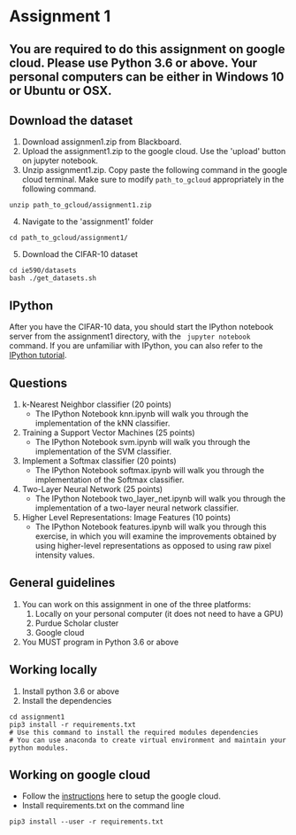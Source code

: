 # Assignment 1

## You are required to do this assignment on google cloud. Please use Python 3.6 or above. Your personal computers can be either in Windows 10 or Ubuntu or OSX.

## Download the dataset
1. Download assignmen1.zip from Blackboard.
2. Upload the assignment1.zip to the google cloud. Use the 'upload' button on jupyter notebook.
3. Unzip assignment1.zip. Copy paste the following command in the google cloud terminal. Make sure to modify ```path_to_gcloud``` appropriately in the following command.
```
unzip path_to_gcloud/assignment1.zip
```
4. Navigate to the 'assignment1' folder
```
cd path_to_gcloud/assignment1/
```
5. Download the CIFAR-10 dataset
```
cd ie590/datasets
bash ./get_datasets.sh
```

## IPython
After you have the CIFAR-10 data, you should start the IPython notebook server from the assignment1 directory, with the ``` jupyter notebook``` command. If you are unfamiliar with IPython, you can also refer to the [IPython tutorial](http://cs231n.github.io/ipython-tutorial/).

## Questions
1. k-Nearest Neighbor classifier (20 points)
	* The IPython Notebook knn.ipynb will walk you through the implementation of the kNN classifier.
2. Training a Support Vector Machines (25 points)
	* The IPython Notebook svm.ipynb will walk you through the implementation of the SVM classifier.
3. Implement a Softmax classifier (20 points)
	* The IPython Notebook softmax.ipynb will walk you through the implementation of the Softmax classifier.
4. Two-Layer Neural Network (25 points)
	* The IPython Notebook two_layer_net.ipynb will walk you through the implementation of a two-layer neural network classifier.
5. Higher Level Representations: Image Features (10 points)
	* The IPython Notebook features.ipynb will walk you through this exercise, in which you will examine the improvements obtained by using higher-level representations as opposed to using raw pixel intensity values.



## General guidelines
1. You can work on this assignment in one of the three platforms:
	1. Locally on your personal computer (it does not need to have a GPU)
	2. Purdue Scholar cluster
	3. Google cloud
2. You MUST program in Python 3.6 or above

## Working locally
1. Install python 3.6 or above
2. Install the dependencies
```
cd assignment1
pip3 install -r requirements.txt
# Use this command to install the required modules dependencies
# You can use anaconda to create virtual environment and maintain your python modules.
```

## Working on google cloud
* Follow the [instructions](https://github.com/cs231n/gcloud/) here to setup the google cloud.
* Install requirements.txt on the command line
```
pip3 install --user -r requirements.txt
```
